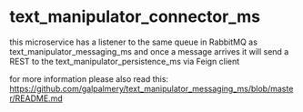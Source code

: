 # text_manipulator_connector_ms
this microservice has a listener to the same queue in RabbitMQ as text_manipulator_messaging_ms and once a message arrives it will send a REST to the text_manipulator_persistence_ms via Feign client

for more information please also read this: https://github.com/galpalmery/text_manipulator_messaging_ms/blob/master/README.md
